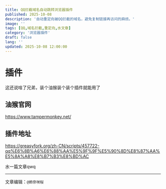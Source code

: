 ```yaml
---
title: QQ拦截域名自动跳转浏览器插件
published: 2025-10-08
description: '自动重定向被QQ拦截的域名，避免复制链接再访问的麻烦。'
image: ''
tags: [QQ,域名拦截,重定向,水文章]
category: '浏览器插件'
draft: false 
lang: ''
updated: 2025-10-08 12:00:00
---
```

# 插件
这还说啥了兄弟，装个油猴装个装个插件就能用了
## 油猴官网

https://www.tampermonkey.net/

## 插件地址
https://greasyfork.org/zh-CN/scripts/457722-qq%E6%8B%A6%E6%88%AA%E5%9F%9F%E5%90%8D%E8%87%AA%E5%8A%A8%E8%B7%B3%E8%BD%AC

水一篇文章qwq

---

文章编辑：`@鈴奈咲桜`